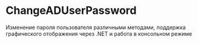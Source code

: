 # ChangeADUserPassword
Изменение пароля пользователя различными методами, поддержка графического отображения через .NET и работа в консольном режиме

